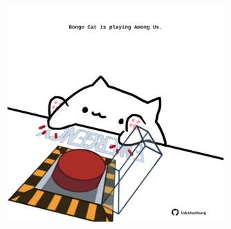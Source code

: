 <!-- built at 11/01/2022, 23:00:54 UTC -->
<p align="center">
  <img width="500" height="500" src="./ReadmeImage.svg">
</p>

